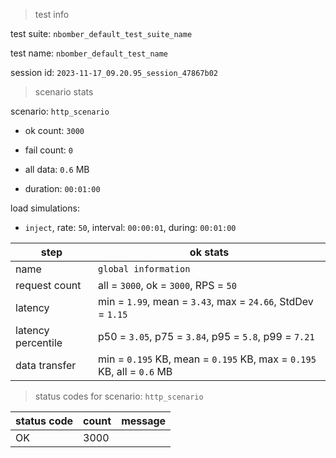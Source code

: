 > test info

test suite: `nbomber_default_test_suite_name`

test name: `nbomber_default_test_name`

session id: `2023-11-17_09.20.95_session_47867b02`

> scenario stats

scenario: `http_scenario`

  - ok count: `3000`

  - fail count: `0`

  - all data: `0.6` MB

  - duration: `00:01:00`

load simulations:

  - `inject`, rate: `50`, interval: `00:00:01`, during: `00:01:00`

|step|ok stats|
|---|---|
|name|`global information`|
|request count|all = `3000`, ok = `3000`, RPS = `50`|
|latency|min = `1.99`, mean = `3.43`, max = `24.66`, StdDev = `1.15`|
|latency percentile|p50 = `3.05`, p75 = `3.84`, p95 = `5.8`, p99 = `7.21`|
|data transfer|min = `0.195` KB, mean = `0.195` KB, max = `0.195` KB, all = `0.6` MB|


> status codes for scenario: `http_scenario`

|status code|count|message|
|---|---|---|
|OK|3000||


